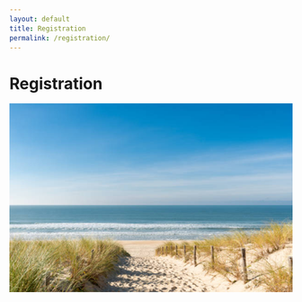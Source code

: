 ```yaml
---
layout: default
title: Registration
permalink: /registration/
---
```


# Registration

![Arcachon](/assets/img/plage_oceane.jpg)
